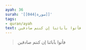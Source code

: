 ```yaml
---
ayah: 36
surah: '[[044|سورة]]'
tags:
- quran/ayah
text: فأتوا بآبائنا إن كنتم صادقين
---
```

> فأتوا بآبائنا إن كنتم صادقين
